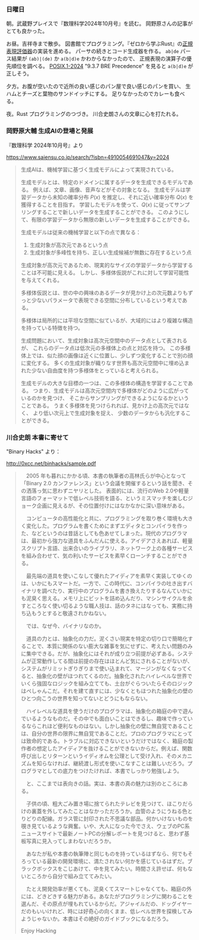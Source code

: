 ### 日曜日

朝。武蔵野プレイスで『数理科学2024年10月号』を読む。
岡野原さんの記事がとても良かった。

お昼。吉祥寺まで散歩。
図書館でプログラミング。『ゼロから学ぶRust』の[正規表現評価器](https://github.com/toasa/zlr/tree/main/ch06/src)の実装を進める。
パーサの続きとコード生成器を作る。
`ab|de` パース結果が `(ab)|(de)` か `a(b|d)e` かわからなかったので、
正規表現の演算子の優先順位を調べる。
[POSIX.1-2024](https://pubs.opengroup.org/onlinepubs/9799919799/nframe.html) "9.3.7 BRE Precedence" を見ると `a(b|d)e` が正しそう。

夕方。お腹が空いたので近所の良い感じのパン屋で良い感じのパンを買い、
生ハムとチーズと葉物のサンドイッチにする。
足りなかったのでカレーも食べる。

夜。Rust プログラミングのつづき。
川合史朗さんの文章に心を打たれる。

### 岡野原大輔 生成AIの登場と発展

『数理科学 2024年10月号』より

https://www.saiensu.co.jp/search/?isbn=4910054691047&y=2024

> 生成AIは、機械学習に基づく生成モデルによって実現されている。
> 
> 生成モデルとは、特定のドメインに属するデータを生成できるモデルである。
> 例えば、文章、画像、音声などがその対象となる。
> 生成モデルは学習データから未知の確率分布 $P(x)$ を推定し、それに近い確率分布 $Q(x)$ を獲得することを目指す。
> 学習したモデルを使って、$Q(x)$ に従ってサンプリングすることで新しいデータを生成することができる。
> このようにして、有限の学習データから無限の新しいデータを生成することができる。
> 
> 生成モデルは従来の機械学習と以下の点で異なる：
> 
> 1. 生成対象が高次元であるという点
> 2. 生成対象が多峰性を持ち、正しい生成候補が無数に存在するという点
> 
> 生成対象が高次元であるため、現実的なサイズの学習データから学習することは不可能に見える。
> しかし、多様体仮説がこれに対して学習可能性を与えてくれる。
> 
> 多様体仮説とは、世の中の興味のあるデータが見かけ上の次元数よりもずっと少ないパラメータで表現できる空間に分布しているという考えである。
> 
> 多様体は局所的には平坦な空間に似ているが、大域的にはより複雑な構造を持っている特徴を持つ。
> 
> 生成問題において、生成対象は高次元空間中のデータ点として表されるが、
> これらのデータ点は低次元の多様体上の点と対応を持つ。
> この多様体上では、似た顔の画像は近くに位置し、少しずつ変化することで別の顔に変化する。
> 多くの生成対象が織りなす世界も高次元空間中に埋め込まれた少ない自由度を持つ多様体をとっていると考えられる。
> 
> 生成モデルの大きな目標の一つは、この多様体の構造を学習することである。
> つまり、生成モデルは高次元空間内で多様体がどのように広がっているのかを見つけ、
> そこからサンプリングができるようになるかということである。
> うまく多様体を見つけられれば、見かけ上の高次元ではなく、
> より低い次元上で生成対象を捉え、
> 少数のデータからも汎化することができる。

### 川合史朗 本書に寄せて

"Binary Hacks" より：

http://0xcc.net/binhacks/sample.pdf

> 　2005 年も暮れにかかる頃、本書の執筆者の高林氏らが中心となって「Binary 2.0 カンファレンス」という会議を開催するという話を聞き、その洒落っ気に思わずニヤリとした。
> 表面的には、流行のWeb 2.0や軽量言語のフォーマットで低レベル技術を語る、というミスマッチを楽しむジョーク企画に見えるが、その位置付けにはなかなかに深い意味がある。
> 
> 　コンピュータの高性能化と共に、プログラミングを取り巻く環境も大きく変化した。プログラムを書くためにまずエディタとコンパイラを作った、などというのは昔話としても色あせてしまった。現代のプログラマは、最初から強力な道具をふんだんに使える。アイデアさえあれば、軽量スクリプト言語、出来合いのライブラリ、ネットワーク上の各種サービスを組み合わせて、気の利いたサービスを素早くローンチすることができる。
> 
> 　最先端の道具を使いこなして優れたアイディアを素早く実装してゆくのは、いかにもスマートだ。一方で、この時代に、コンパイラの吐き出すバイナリを調べたり、実行中のプログラムを書き換えたりするなんていかにも泥臭く思える。メモリ上にビットを詰め込んだり、マシンサイクルを余すところなく使い切るような職人技は、話のタネにはなっても、実務に持ち込もうとすると敬遠されかねない。
> 
> 　では、なぜ今、バイナリなのか。
> 
> 　道具の力とは、抽象化の力だ。泥くさい現実を特定の切り口で簡略化することで、本質に関係のない膨大な雑事を気にせずに、考えたい問題のみに集中できる。だが、抽象化にはそれが成り立つ前提が必ずある。システムが正常動作してる間は前提の存在はほとんど気にされることがないが、システムがリミットぎりぎりまで使い込まれて、マージンがなくなってくると、抽象化の壁がほつれてくるのだ。抽象化されたハイレベルな世界でいくら強固なロジックを組み立てても、土台がぐらついたらそのロジックはぺしゃんこだ。それを建て直すには、少なくともほつれた抽象化の壁のひとつ向こうの世界を知ってないとどうにもならない。
> 
> 　ハイレベルな道具を使うだけのプログラマは、抽象化の箱庭の中で遊んでいるようなものだ。その中でも面白いことはできるし、趣味で作っているならこれほど便利なものはない。しかし抽象化の壁に無自覚であることは、自分の世界の限界に無自覚であることだ。プロのプログラマにとっては致命的である。トラブルに対応できないというだけではなく、箱庭の製作者の想定したアイディアを抜けることができないからだ。例えば、関数呼び出しとリターンというイディオムを公理として受け入れ、そのメカニズムを知らなければ、継続渡し形式を使いこなすことは難しいだろう。プログラマとしての底力をつけたければ、本書でしっかり勉強しよう。
> 
> 　と、ここまでは表向きの話。実は、本書の真の魅力は別のところにある。
> 
> 　子供の頃、粗大ごみ置き場に捨てられたテレビを見つけて、ほこりだらけの裏蓋を外してみたことはなかっただろうか。血管のようにうねる色とりどりの配線。ガラス管に封印された不思議な部品。何かいけないものを覗き見ているような興奮。いや、大人になった今でさえ、ウェブのPC系ニュースサイトで最新ノートPCの分解レポートを見つけると、思わず基板写真に見入ってしまわないだろうか。
> 
> 　あなたが私や本書の執筆陣と同じものを持っているはずなら、何でもそろっている最新の開発環境に、満たされない何かを感じているはずだ。ブラックボックスをこじあけて、中を見てみたい。時間さえ許せば、何もないところから自分で組み立ててみたい。
> 
> 　たとえ開発効率が悪くても、泥臭くてスマートじゃなくても、箱庭の外には、どきどきする魅力がある。あなたがプログラミングに関わることを選んだ、その原点が埋もれているからだ。アジャイルだの、ドッグイヤーだのもいいけれど、時には好奇心の向くまま、低レベル世界を探検してみようじゃないか。本書はその絶好のガイドブックになるだろう。
> 
> Enjoy Hacking